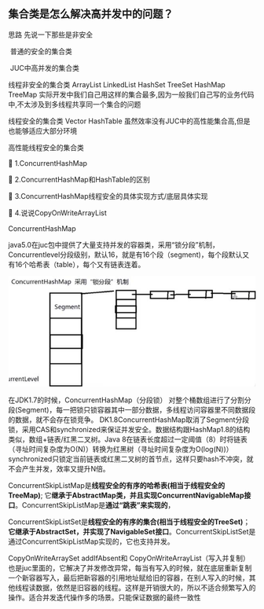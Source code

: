 ## 集合类是怎么解决高并发中的问题？

思路 先说一下那些是非安全

​      普通的安全的集合类

​      JUC中高并发的集合类



线程非安全的集合类 ArrayList LinkedList HashSet TreeSet HashMap TreeMap 实际开发中我们自己用这样的集合最多,因为一般我们自己写的业务代码中,不太涉及到多线程共享同一个集合的问题

线程安全的集合类 Vector HashTable 虽然效率没有JUC中的高性能集合高,但是也能够适应大部分环境

高性能线程安全的集合类

 1.ConcurrentHashMap 

 2.ConcurrentHashMap和HashTable的区别

 3.ConcurrentHashMap线程安全的具体实现方式/底层具体实现 

 4.说说CopyOnWriteArrayList

 

ConcurrentHashMap

java5.0在juc包中提供了大量支持并发的容器类，采用“锁分段”机制，Concurrentlevel分段级别，默认16，就是有16个段（segment)，每个段默认又有16个哈希表（table），每个又有链表连着。

![img](03.集合类是怎么解决高并发中的问题.assets/clip_image002.jpg)

在JDK1.7的时候，ConcurrentHashMap（分段锁） 对整个桶数组进行了分割分段(Segment)，每一把锁只锁容器其中一部分数据，多线程访问容器里不同数据段的数据，就不会存在锁竞争。
 DK1.8ConcurrentHashMap取消了Segment分段锁，采用CAS和synchronized来保证并发安全。数据结构跟HashMap1.8的结构类似，数组+链表/红黑二叉树。Java 8在链表长度超过一定阈值（8）时将链表（寻址时间复杂度为O(N)）转换为红黑树（寻址时间复杂度为O(log(N))）
 synchronized只锁定当前链表或红黑二叉树的首节点，这样只要hash不冲突，就不会产生并发，效率又提升N倍。

 

ConcurrentSkipListMap是**线程安全的有序的哈希表(相当于线程安全的TreeMap)**; 它**继承于AbstractMap类，并且实现ConcurrentNavigableMap接口**。ConcurrentSkipListMap是**通过“跳表”来实现的**，

ConcurrentSkipListSet是**线程安全的有序的集合(相当于线程安全的TreeSet)**；**它继承于AbstractSet，并实现了NavigableSet接口**。ConcurrentSkipListSet是通过ConcurrentSkipListMap实现的，它也支持并发。


 CopyOnWriteArraySet addIfAbsent和 CopyOnWriteArrayList（写入并复制）也是juc里面的，它解决了并发修改异常，每当有写入的时候，就在底层重新复制一个新容器写入，最后把新容器的引用地址赋给旧的容器，在别人写入的时候，其他线程读数据，依然是旧容器的线程。这样是开销很大的，所以不适合频繁写入的操作。适合并发迭代操作多的场景。只能保证数据的最终一致性